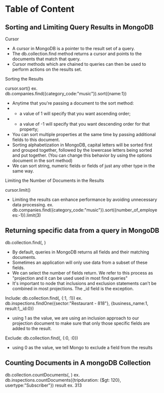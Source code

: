 # Table of Content

<!--
## Sorting and Limiting Query Results in MongoDB 
## Returning specific data from a query in MongoDB
## Counting Documents in A mongoDB Collection 
-->

## Sorting and Limiting Query Results in MongoDB 

Cursor

- A cursor in MongoDB is a pointer to the result set of a query.
- The db.collection.find method returns a cursor and points to the documents that match that query.
- Cursor methods which are chained to queries can then be used to perform actions on the results set.

Sorting the Results

cursor.sort()
ex. db.companies.find({category_code:"music"}).sort({name:1})

- Anytime that you're passing a document to the sort method:
- - a value of 1 will specify that you want ascending order;
- - a value of -1 will specify that you want descending order for that property;
- You can sort multiple properties at the same time by passing additional fields to this document.
- Sorting alphabetization in MongoDB, capital letters will be sorted first and grouped together, followed by the lowercase letters being sorted and put together. (You can change this behavior by using the options document in the sort method)
- We can sort string, numeric fields or fields of just any other type in the same way.

Limiting the Number of Documents in the Results

cursor.limit()

- Limiting the results can enhance performance by avoiding unnecessary data processing.
ex. db.companies.find({category_code:"music"}).sort({number_of_employees:-1}).limit(3)

## Returning specific data from a query in MongoDB

db.collection.find(<query>, <projection>)

- By default, queries in MongoDB returns all fields and their matching documents.
- Sometimes an application will only use data from a subset of these fields.
- We can select the number of fields return. We refer to this process as "projection and it can be used used in most find queries"
- It's important to node that inclusions and exclusion statements can't be combined in most projections. The _id field is the exception.

Include:
db.collection.find(<query>, {<field>:1, <field>:1})
ex. db.inspections.findOne({sector:"Restaurant - 818"}, {business_name:1, result:1,_id:0})

- using 1 as the value, we are using an inclusion approach to our projection document to make sure that only those specific fields are added to the result. 

Exclude:
db.collection.find(<query>, {<field>:0, <field>:0})

- using 0 as the value, we tell Mongo to exclude a field from the results

## Counting Documents in A mongoDB Collection 

db.collection.countDocuments(<query>, <options>)
ex. db.inspections.countDocuments({tripduration: {$gt: 120}, usertype:"Subscriber"})
result ex. 313
